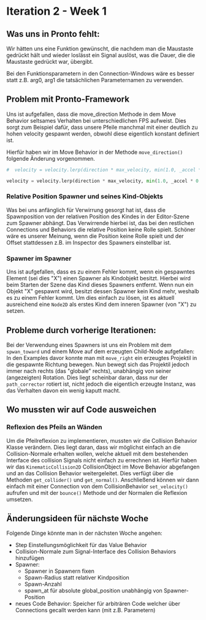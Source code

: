 # Iteration 2 - Week 1

## Was uns in Pronto fehlt:

Wir hätten uns eine Funktion gewünscht, die nachdem man die Maustaste gedrückt hält und wieder loslässt ein Signal auslöst, was die Dauer, die die Maustaste gedrückt war, übergibt.

Bei den Funktionsparametern in den Connection-Windows wäre es besser statt z.B. arg0, arg1 die tatsächlichen Parameternamen zu verwenden. 

## Problem mit Pronto-Framework

Uns ist aufgefallen, dass die move_direction Methode in dem Move Behavior seltsames Verhalten bei unterschiedlichen FPS aufweist. Dies sorgt zum Beispiel dafür, dass unsere Pfeile manchmal mit einer deutlich zu hohen velocity gespawnt werden, obwohl diese eigentlich konstant definiert ist.

Hierfür haben wir im Move Behavior in der Methode `move_direction()` folgende Änderung vorgenommen.
```python
#  velocity = velocity.lerp(direction * max_velocity, min(1.0, _accel * get_process_delta_time()))

velocity = velocity.lerp(direction * max_velocity, min(1.0, _accel * 0.006))
```

### Relative Position Spawner und seines Kind-Objekts

Was bei uns anfänglich für Verwirrung gesorgt hat ist, dass die Spawnposition von der relativen Position des Kindes in der Editor-Szene zum Spawner abhängt. Das Verwirrende hierbei ist, das bei den restlichen Connections und Behaviors die relative Position keine Rolle spielt. Schöner wäre es unserer Meinung, wenn die Position keine Rolle spielt und der Offset stattdessen z.B. im Inspector des Spawners einstellbar ist.

### Spawner im Spawner

Uns ist aufgefallen, dass es zu einem Fehler kommt, wenn ein gespawntes Element (sei dies "X") einen Spawner als Kindobjekt besitzt. Hierbei wird beim Starten der Szene das Kind dieses Spawners entfernt. Wenn nun ein Objekt "X" gespawnt wird, besitzt dessen Spawner kein Kind mehr, weshalb es zu einem Fehler kommt. Um dies einfach zu lösen, ist es aktuell ausreichend eine `Node2D` als erstes Kind dem inneren Spawner (von "X") zu setzen.

## Probleme durch vorherige Iterationen:

Bei der Verwendung eines Spawners ist uns ein Problem mit dem `spwan_toward` und einem Move auf dem erzeugten Child-Node aufgefallen: In den Examples davor konnte man mit `move_right` ein erzeugtes Projektil in die gespawnte Richtung bewegen. Nun bewegt sich das Projektil jedoch immer nach rechts (das "globale" rechts), unabhängig von seiner (angezeigten) Rotation. Dies liegt scheinbar daran, dass nur der `path_corrector` rotiert ist, nicht jedoch die eigentlich erzeugte Instanz, was das Verhalten davon ein wenig kaputt macht.

## Wo mussten wir auf Code ausweichen

### Reflexion des Pfeils an Wänden

Um die Pfeilreflexion zu implementieren, mussten wir die Collision Behavior Klasse verändern. Dies liegt daran, dass wir möglichst einfach an die Collision-Normale erhalten wollen, welche aktuell mit dem bestehenden Interface des collision Signals nicht einfach zu errechnen ist. Hierfür haben wir das `KinematicCollision2D` CollisionObject im Move Behavior abgefangen und an das Collision Behavior weitergeleitet. Dies verfügt über die Methoden `get_collider()` und `get_normal()`. Anschließend können wir dann einfach mit einer Connection von dem CollisionBehavior `set_velocity()` aufrufen und mit der `bounce()` Methode und der Normalen die Reflexion umsetzen.

## Änderungsideen für nächste Woche

Folgende Dinge könnte man in der nächsten Woche angehen:

- Step Einstellungsmöglichkeit für das Value Behavior
- Collision-Normale zum Signal-Interface des Collision Behaviors hinzufügen
- Spawner:
  - Spawner in Spawnern fixen
  - Spawn-Radius statt relativer Kindposition
  - Spawn-Anzahl
  - spawn_at für absolute global_position unabhängig von Spawner-Position
- neues Code Behavior: Speicher für arbiträren Code welcher über Connections gecallt werden kann (mit z.B. Parametern)